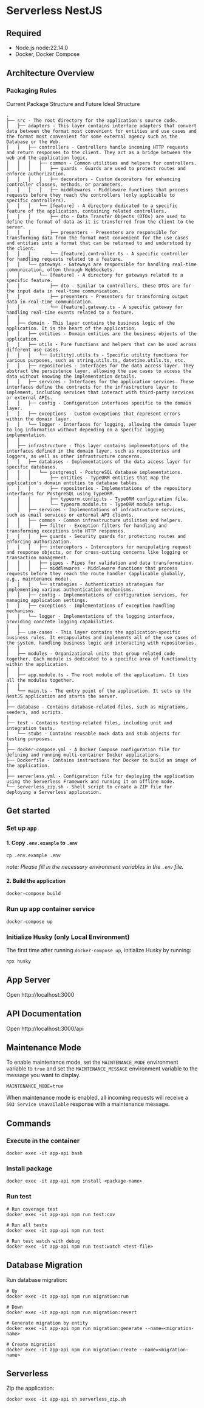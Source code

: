# Serverless NestJS

## Required

- Node.js node:22.14.0
- Docker, Docker Compose

## Architecture Overview

### Packaging Rules

Current Package Structure and Future Ideal Structure

```
.
├── src - The root directory for the application's source code.
│   ├── adapters - This layer contains interface adapters that convert data between the format most convenient for entities and use cases and the format most convenient for some external agency such as the Database or the Web.
│   │   ├── controllers - Controllers handle incoming HTTP requests and return responses to the client. They act as a bridge between the web and the application logic.
│   │   │   ├── common - Common utilities and helpers for controllers.
│   │   │   │   ├── guards - Guards are used to protect routes and enforce authorization.
│   │   │   │   ├── decorators - Custom decorators for enhancing controller classes, methods, or parameters.
│   │   │   │   ├── middlewares - Middleware functions that process requests before they reach the controllers (only applicable to specific controllers).
│   │   │   └── [feature] - A directory dedicated to a specific feature of the application, containing related controllers.
│   │   │       ├── dto - Data Transfer Objects (DTOs) are used to define the format of data as it is transferred from the client to the server.
│   │   │       ├── presenters - Presenters are responsible for transforming data from the format most convenient for the use cases and entities into a format that can be returned to and understood by the client.
│   │   │       └── [feature].controller.ts - A specific controller for handling requests related to a feature.
│   │   └── gateways - Gateways are responsible for handling real-time communication, often through WebSockets.
│   │       └── [feature] - A directory for gateways related to a specific feature.
│   │           ├── dto - Similar to controllers, these DTOs are for the input data in real-time communication.
│   │           ├── presenters - Presenters for transforming output data in real-time communication.
│   │           └── [feature].gateway.ts - A specific gateway for handling real-time events related to a feature.
│   │
│   ├── domain - This layer contains the business logic of the application. It is the heart of the application.
│   │   ├── entities - Domain entities are the business objects of the application.
│   │   ├── utils - Pure functions and helpers that can be used across different use cases.
│   │   │   └── [utility].utils.ts - Specific utility functions for various purposes, such as string.utils.ts, datetime.utils.ts, etc.
│   │   ├── repositories - Interfaces for the data access layer. They abstract the persistence layer, allowing the use cases to access the data without knowing the implementation details.
│   │   ├── services - Interfaces for the application services. These interfaces define the contracts for the infrastructure layer to implement, including services that interact with third-party services or external APIs.
│   │   ├── config - Configuration interfaces specific to the domain layer.
│   │   ├── exceptions - Custom exceptions that represent errors within the domain layer.
│   │   └── logger - Interfaces for logging, allowing the domain layer to log information without depending on a specific logging implementation.
│   │
│   ├── infrastructure - This layer contains implementations of the interfaces defined in the domain layer, such as repositories and loggers, as well as other infrastructure concerns.
│   │   ├── databases - Implementations of the data access layer for specific databases.
│   │   │   └── postgresql - PostgreSQL database implementations.
│   │   │       ├── entities - TypeORM entities that map the application's domain entities to database tables.
│   │   │       ├── repositories - Implementations of the repository interfaces for PostgreSQL using TypeORM.
│   │   │       ├── typeorm.config.ts - TypeORM configuration file.
│   │   │       └── typeorm.module.ts - TypeORM module setup.
│   │   ├── services - Implementations of infrastructure services, such as email services or external API clients.
│   │   ├── common - Common infrastructure utilities and helpers.
│   │   │   ├── filter - Exception filters for handling and transforming exceptions into HTTP responses.
│   │   │   ├── guards - Security guards for protecting routes and enforcing authorization.
│   │   │   ├── interceptors - Interceptors for manipulating request and response objects, or for cross-cutting concerns like logging or transaction management.
│   │   │   ├── pipes - Pipes for validation and data transformation.
│   │   │   ├── middlewares - Middleware functions that process requests before they reach the route handler (applicable globally, e.g., maintenance mode).
│   │   │   └── strategies - Authentication strategies for implementing various authentication mechanisms.
│   │   ├── config - Implementations of configuration services, for managing application settings.
│   │   ├── exceptions - Implementations of exception handling mechanisms.
│   │   └── logger - Implementations of the logging interface, providing concrete logging capabilities.
│   │
│   ├── use-cases - This layer contains the application-specific business rules. It encapsulates and implements all of the use cases of the system, handling business logic and interacting with repositories.
│   │
│   ├── modules - Organizational units that group related code together. Each module is dedicated to a specific area of functionality within the application.
│   │
│   ├── app.module.ts - The root module of the application. It ties all the modules together.
│   │
│   └── main.ts - The entry point of the application. It sets up the NestJS application and starts the server.
|
├── database - Contains database-related files, such as migrations, seeders, and scripts.
|
├── test - Contains testing-related files, including unit and integration tests.
│   └── stubs - Contains reusable mock data and stub objects for testing purposes.
|
├── docker-compose.yml - A Docker Compose configuration file for defining and running multi-container Docker applications.
├── Dockerfile - Contains instructions for Docker to build an image of the application.
|
├── serverless.yml - Configuration file for deploying the application using the Serverless Framework and running it on offline mode.
└── serverless_zip.sh - Shell script to create a ZIP file for deploying a Serverless application.
```

## Get started

### Set up `app`

#### 1. Copy `.env.example` to `.env`

```console
cp .env.example .env
```

_note: Please fill in the necessary environment variables in the `.env` file._

#### 2. Build the application

```console
docker-compose build
```

### Run up app container service

```console
docker-compose up
```

### Initialize Husky (only Local Environment)

The first time after running `docker-compose up`, initialize Husky by running:

```console
npx husky
```

## App Server

Open http://localhost:3000

## API Documentation

Open http://localhost:3000/api

## Maintenance Mode

To enable maintenance mode, set the `MAINTENANCE_MODE` environment variable to `true` and set the `MAINTENANCE_MESSAGE` environment variable to the message you want to display.

```env
MAINTENANCE_MODE=true
```

When maintenance mode is enabled, all incoming requests will receive a `503 Service Unavailable` response with a maintenance message.

## Commands

### Execute in the container

```console
docker exec -it app-api bash
```

### Install package

```console
docker exec -it app-api npm install <package-name>
```

### Run test

```console
# Run coverage test
docker exec -it app-api npm run test:cov

# Run all tests
docker exec -it app-api npm run test

# Run test watch with debug
docker exec -it app-api npm run test:watch <test-file>
```

## Database Migration

Run database migration:

```console
# Up
docker exec -it app-api npm run migration:run

# Down
docker exec -it app-api npm run migration:revert

# Generate migration by entity
docker exec -it app-api npm run migration:generate --name=<migration-name>

# Create migration
docker exec -it app-api npm run migration:create --name=<migration-name>
```

## Serverless

Zip the application:

```console
docker exec -it app-api sh serverless_zip.sh
```
